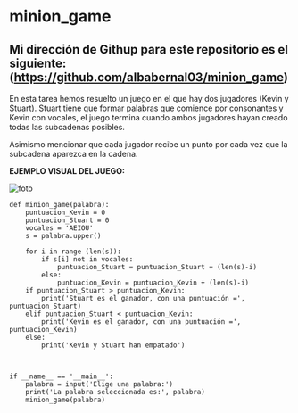 # minion_game
Mi dirección de Githup para este repositorio es el siguiente: (https://github.com/albabernal03/minion_game)
-------------------------------------------------------------------------------------------------------------------------------------------------------------------
En esta tarea hemos resuelto un juego en el que hay dos jugadores (Kevin y Stuart). Stuart tiene que formar palabras que comience por consonantes y Kevin con vocales, el juego termina cuando ambos jugadores hayan creado todas las subcadenas posibles.

Asimismo mencionar que cada jugador recibe un punto por cada vez que la subcadena aparezca en la cadena.

**EJEMPLO VISUAL DEL JUEGO:**


![foto](https://user-images.githubusercontent.com/91721875/145980432-3df10a44-0a9f-481f-9b7d-49a750079de6.jpg)

```
def minion_game(palabra):
    puntuacion_Kevin = 0
    puntuacion_Stuart = 0
    vocales = 'AEIOU'
    s = palabra.upper()

    for i in range (len(s)):
        if s[i] not in vocales:
            puntuacion_Stuart = puntuacion_Stuart + (len(s)-i)
        else:
            puntuacion_Kevin = puntuacion_Kevin + (len(s)-i)
    if puntuacion_Stuart > puntuacion_Kevin:
        print('Stuart es el ganador, con una puntuación =', puntuacion_Stuart)
    elif puntuacion_Stuart < puntuacion_Kevin:
        print('Kevin es el ganador, con una puntuación =', puntuacion_Kevin)
    else:
        print('Kevin y Stuart han empatado')

  

if __name__ == '__main__':
    palabra = input('Elige una palabra:')
    print('La palabra seleccionada es:', palabra)
    minion_game(palabra)
  
```
